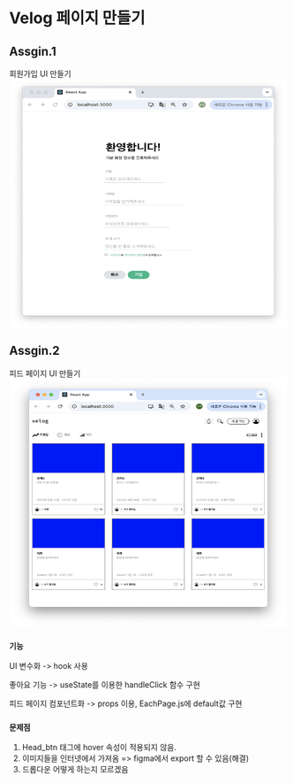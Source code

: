 # Velog 페이지 만들기

## Assgin.1

회원가입 UI 만들기
<br />
<img src="./screenShot/assign1.png" width="500" height="450" style="display: block; margin: 0 auto;" />

## Assgin.2

피드 페이지 UI 만들기
<br />
<img src="./screenShot/assign2.png" width="500" height="450" style="display: block; margin: 0 auto;" />

### `기능`

UI 변수화 -> hook 사용

좋아요 기능 -> useState를 이용한 handleClick 함수 구현

피드 페이지 컴포넌트화 -> props 이용, EachPage.js에 default값 구현

### `문제점`

1. Head_btn 태그에 hover 속성이 적용되지 않음.
2. 이미지들을 인터넷에서 가져옴 => figma에서 export 할 수 있음(해결)
3. 드롭다운 어떻게 하는지 모르겠음
